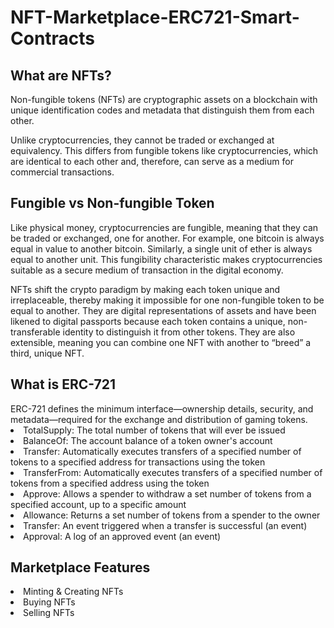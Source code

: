 # NFT-Marketplace-ERC721-Smart-Contracts

<h2>What are NFTs? </h2>

Non-fungible tokens (NFTs) are cryptographic assets on a blockchain with unique identification codes and metadata that distinguish them from each other.

Unlike cryptocurrencies, they cannot be traded or exchanged at equivalency. This differs from fungible tokens like cryptocurrencies, which are identical to each other and, therefore, can serve as a medium for commercial transactions.

<h2>Fungible vs Non-fungible Token</h2>

Like physical money, cryptocurrencies are fungible, meaning that they can be traded or exchanged, one for another. For example, one bitcoin is always equal in value to another bitcoin. Similarly, a single unit of ether is always equal to another unit. This fungibility characteristic makes cryptocurrencies suitable as a secure medium of transaction in the digital economy. 

NFTs shift the crypto paradigm by making each token unique and irreplaceable, thereby making it impossible for one non-fungible token to be equal to another. They are digital representations of assets and have been likened to digital passports because each token contains a unique, non-transferable identity to distinguish it from other tokens. They are also extensible, meaning you can combine one NFT with another to “breed” a third, unique NFT.

<h2>What is ERC-721</h2>
ERC-721 defines the minimum interface—ownership details, security, and metadata—required for the exchange and distribution of gaming tokens.

<li>TotalSupply: The total number of tokens that will ever be issued </li>
<li>BalanceOf: The account balance of a token owner's account</li>
<li>Transfer: Automatically executes transfers of a specified number of tokens to a specified address for transactions using the token</li>
<li>TransferFrom: Automatically executes transfers of a specified number of tokens from a specified address using the token</li>
<li>Approve: Allows a spender to withdraw a set number of tokens from a specified account, up to a specific amount</li>
<li>Allowance: Returns a set number of tokens from a spender to the owner</li>
<li>Transfer: An event triggered when a transfer is successful (an event)</li>
<li>Approval: A log of an approved event (an event)</li>

<h2>Marketplace Features</h2>

<li>Minting & Creating NFTs</li>
<li>Buying NFTs</li>
<li>Selling NFTs</li>
